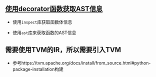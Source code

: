
## [使用decorator函数获取AST信息](02.py)

* 使用`inspect`库获取函数体信息

* 使用`ast`库来获取函数的AST信息


## 需要使用TVM的IR，所以需要引入TVM

* 参考https://tvm.apache.org/docs/install/from_source.html#python-package-installation构建
